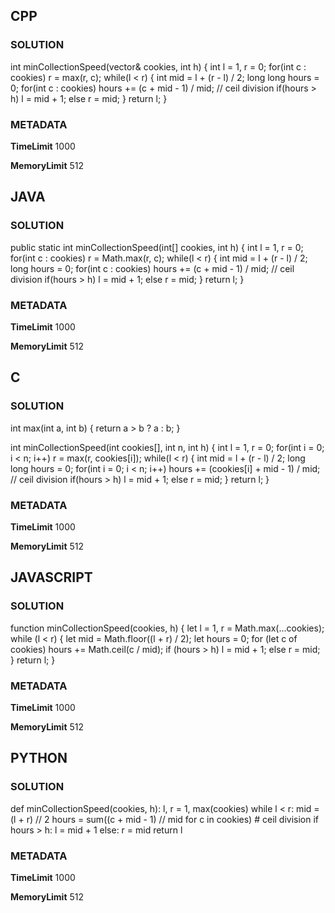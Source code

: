 ## CPP

### SOLUTION

int minCollectionSpeed(vector<int>& cookies, int h) {
    int l = 1, r = 0;
    for(int c : cookies) r = max(r, c);
    while(l < r) {
        int mid = l + (r - l) / 2;
        long long hours = 0;
        for(int c : cookies)
            hours += (c + mid - 1) / mid; // ceil division
        if(hours > h) l = mid + 1;
        else r = mid;
    }
    return l;
}

### METADATA

**TimeLimit**
1000

**MemoryLimit** 
512

## JAVA

### SOLUTION

public static int minCollectionSpeed(int[] cookies, int h) {
    int l = 1, r = 0;
    for(int c : cookies) r = Math.max(r, c);
    while(l < r) {
        int mid = l + (r - l) / 2;
        long hours = 0;
        for(int c : cookies)
            hours += (c + mid - 1) / mid; // ceil division
        if(hours > h) l = mid + 1;
        else r = mid;
    }
    return l;
}

### METADATA

**TimeLimit**
1000

**MemoryLimit**
512

## C

### SOLUTION

int max(int a, int b) { return a > b ? a : b; }

int minCollectionSpeed(int cookies[], int n, int h) {
    int l = 1, r = 0;
    for(int i = 0; i < n; i++) r = max(r, cookies[i]);
    while(l < r) {
        int mid = l + (r - l) / 2;
        long long hours = 0;
        for(int i = 0; i < n; i++)
            hours += (cookies[i] + mid - 1) / mid; // ceil division
        if(hours > h) l = mid + 1;
        else r = mid;
    }
    return l;
}

### METADATA

**TimeLimit**
1000

**MemoryLimit**
512

## JAVASCRIPT

### SOLUTION

function minCollectionSpeed(cookies, h) {
  let l = 1, r = Math.max(...cookies);
  while (l < r) {
    let mid = Math.floor((l + r) / 2);
    let hours = 0;
    for (let c of cookies)
      hours += Math.ceil(c / mid);
    if (hours > h) l = mid + 1;
    else r = mid;
  }
  return l;
}


### METADATA

**TimeLimit**
1000

**MemoryLimit**
512

## PYTHON

### SOLUTION

def minCollectionSpeed(cookies, h):
    l, r = 1, max(cookies)
    while l < r:
        mid = (l + r) // 2
        hours = sum((c + mid - 1) // mid for c in cookies)  # ceil division
        if hours > h:
            l = mid + 1
        else:
            r = mid
    return l

### METADATA

**TimeLimit**
1000

**MemoryLimit**
512
